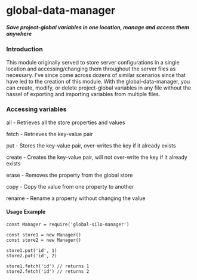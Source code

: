 # global-data-manager
##### Save project-global variables in one location, manage and access them anywhere

### Introduction
This module originally served to store server configurations in a single location and accessing/changing them throughout the server files as necessary.
I've since come across dozens of similar scenarios since that have led to the creation of this module.
With the global-data-manager, you can create, modify, or delete project-global variables in any file without the hassel of exporting and importing variables from multiple files.

### Accessing variables
all - Retrieves all the store properties and values

fetch - Retrieves the key-value pair

put - Stores the key-value pair, over-writes the key if it already exists

create - Creates the key-value pair, will not over-write the key if it already exists

erase - Removes the property from the global store

copy - Copy the value from one property to another

rename - Rename a property without changing the value

#### Usage Example
```
const Manager = require('global-silo-manager')

const store1 = new Manager()
const store2 = new Manager()

store1.put('id', 1)
store2.put('id', 2)

store1.fetch('id') // returns 1
store2.fetch('id') // returns 2
```